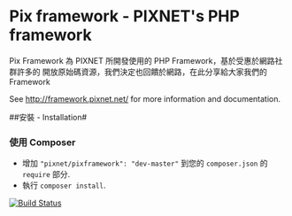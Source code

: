 Pix framework - PIXNET's PHP framework
========================================

Pix Framework 為 PIXNET 所開發使用的 PHP Framework，基於受惠於網路社群許多的
開放原始碼資源，我們決定也回饋於網路，在此分享給大家我們的 Framework

See http://framework.pixnet.net/ for more information and documentation.

##安裝 - Installation#
### 使用 Composer ###
- 增加 `"pixnet/pixframework": "dev-master"` 到您的 `composer.json` 的 `require` 部分.
- 執行 `composer install`.

[![Build Status](https://secure.travis-ci.org/pixnet/pixframework.png?branch=master)](http://travis-ci.org/pixnet/pixframework)
